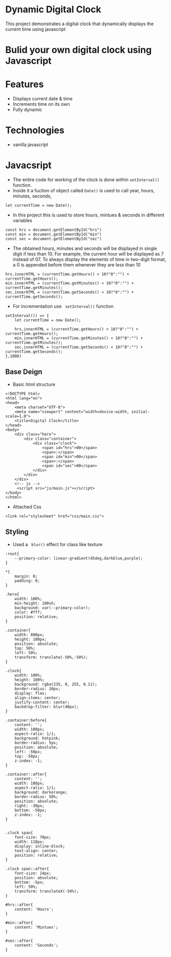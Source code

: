 # Dynamic Digital Clock

This project demonstrates a digital clock that dynamically displays the current time using javascript

# Bulid your own digital clock using Javascript

# Features

- Displays current date & time
- Increments time on its own
- Fully dynamic

# Technologies

- vanilla javascript

# Javacsript

- The entire code for working of the clock is done within `setInterval()` function.
- Inside it a fuction of object called `Date()` is used to call year, hours, minutes, seconds,

```
let currentTime = new Date();
```

- In this project this is used to store hours, mintues & seconds in different variables

```
const hrs = document.getElementById("hrs")
const min = document.getElementById("min")
const sec = document.getElementById("sec")
```

- The obtained hours, minutes and seconds will be displayed in single digit if less than 10. For example, the current hour will be displayed as 7 instead of 07. To always display the elements of time in two-digit format, a 0 is appended before them whenever they are less than 10

```
hrs.innerHTML = (currentTime.getHours() < 10?"0":"") + currentTime.getHours();
min.innerHTML = (currentTime.getMinutes() < 10?"0":"") + currentTime.getMinutes();
sec.innerHTML = (currentTime.getSeconds() < 10?"0":"") + currentTime.getSeconds();
```

- For incrementation use ` setInterval()` function

```
setInterval(() => {
    let currentTime = new Date();

    hrs.innerHTML = (currentTime.getHours() < 10?"0":"") + currentTime.getHours();
    min.innerHTML = (currentTime.getMinutes() < 10?"0":"") + currentTime.getMinutes();
    sec.innerHTML = (currentTime.getSeconds() < 10?"0":"") + currentTime.getSeconds();
},1000)
```

## Base Deign

- Basic html structure

```
<!DOCTYPE html>
<html lang="en">
<head>
    <meta charset="UTF-8">
    <meta name="viewport" content="width=device-width, initial-scale=1.0">
    <title>Digital Clock</title>
</head>
<body>
    <div class="hero">
        <div class="container">
            <div class="clock">
                <span id="hrs">00</span>
                <span>:</span>
                <span id="min">00</span>
                <span>:</span>
                <span id="sec">00</span>
            </div>
        </div>
    </div>
    <!-- js -->
     <script src="js/main.js"></script>
</body>
</html>
```

- Attached Css

```
<link rel="stylesheet" href="css/main.css">
```

## Styling

- Used a ` blur()` effect for class like texture

```
:root{
    --primary-color: linear-gradient(45deg,darkblue,purple);
}

*{
    margin: 0;
    padding: 0;
}

.hero{
    width: 100%;
    min-height: 100vh;
    background: var(--primary-color);
    color: #fff;
    position: relative;
}

.container{
    width: 800px;
    height: 180px;
    position: absolute;
    top: 50%;
    left: 50%;
    transform: translate(-50%,-50%);
}

.clock{
    width: 100%;
    height: 100%;
    background: rgba(235, 0, 255, 0.11);
    border-radius: 10px;
    display: flex;
    align-items: center;
    justify-content: center;
    backdrop-filter: blur(40px);
}

.container:before{
    content: '';
    width: 180px;
    aspect-ratio: 1/1;
    background: hotpink;
    border-radius: 5px;
    position: absolute;
    left: -50px;
    top: -50px;
    z-index: -1;
}

.container::after{
    content: '';
    width: 180px;
    aspect-ratio: 1/1;
    background: darkorange;
    border-radius: 50%;
    position: absolute;
    right: -30px;
    bottom: -50px;
    z-index: -1;
}


.clock span{
    font-size: 70px;
    width: 110px;
    display: inline-block;
    text-align: center;
    position: relative;
}

.clock span::after{
    font-size: 14px;
    position: absolute;
    bottom: -5px;
    left: 50%;
    transform: translateX(-50%);
}

#hrs::after{
    content: 'Hours';
}

#min::after{
    content: 'Mintues';
}

#sec::after{
    content: 'Seconds';
}
```
